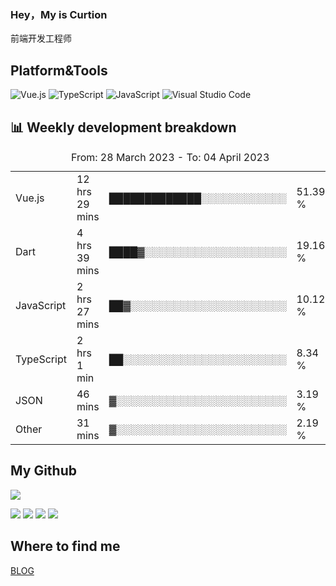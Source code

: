 ### Hey，My is Curtion
前端开发工程师
## Platform&Tools

![Vue.js](https://img.shields.io/badge/-Vue.js-4FC08D?style=flat-square&logo=Vue.js&logoColor=white)
![TypeScript](https://img.shields.io/badge/-TypeScript-007ACC?style=flat-square&logo=typescript&logoColor=white)
![JavaScript](https://img.shields.io/badge/-JavaScript-F7DF1E?style=flat-square&logo=javascript&logoColor=black)
![Visual Studio Code](https://img.shields.io/badge/-VSCode-007ACC?style=flat-square&logo=Visual-Studio-Code&logoColor=white)

## 📊 Weekly development breakdown

<!--START_SECTION:waka-->

<table><caption>From: 28 March 2023 - To: 04 April 2023</caption><tr><td>Vue.js</td><td>12 hrs 29 mins</td><td>█████████████░░░░░░░░░░░░</td><td>51.39 %</td></tr><tr><td>Dart</td><td>4 hrs 39 mins</td><td>████▓░░░░░░░░░░░░░░░░░░░░</td><td>19.16 %</td></tr><tr><td>JavaScript</td><td>2 hrs 27 mins</td><td>██▓░░░░░░░░░░░░░░░░░░░░░░</td><td>10.12 %</td></tr><tr><td>TypeScript</td><td>2 hrs 1 min</td><td>██░░░░░░░░░░░░░░░░░░░░░░░</td><td>8.34 %</td></tr><tr><td>JSON</td><td>46 mins</td><td>▓░░░░░░░░░░░░░░░░░░░░░░░░</td><td>3.19 %</td></tr><tr><td>Other</td><td>31 mins</td><td>▓░░░░░░░░░░░░░░░░░░░░░░░░</td><td>2.19 %</td></tr></table>

<!--END_SECTION:waka-->

## My Github

![](http://github-profile-summary-cards.vercel.app/api/cards/profile-details?username=curtion&theme=nord_bright)

![](http://github-profile-summary-cards.vercel.app/api/cards/stats?username=curtion&theme=nord_bright)
![](http://github-profile-summary-cards.vercel.app/api/cards/productive-time?username=curtion&theme=nord_bright&utcOffset=8)
![](http://github-profile-summary-cards.vercel.app/api/cards/repos-per-language?username=curtion&theme=nord_bright)
![](http://github-profile-summary-cards.vercel.app/api/cards/most-commit-language?username=curtion&theme=nord_bright)

## Where to find me

[BLOG](https://blog.3gxk.net)
